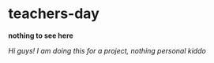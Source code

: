 # teachers-day
**nothing to see here**

*Hi guys! I am doing this for a project, nothing personal kiddo*

